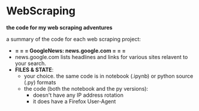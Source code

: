 # WebScraping

**the code for my web scraping adventures**

a summary of the code for each web scraping project:

* **= = =  GoogleNews:  news.google.com = = =**  
* news.google.com lists headlines and links for various sites relavent to your search. 
* **FILES & STATE**: 
  * your choice. the same code is in notebook (.ipynb) or python source (.py) formats
  * the code (both the notebook and the py versions): 
    * doesn't have any IP address rotation
    * it does have a Firefox User-Agent

